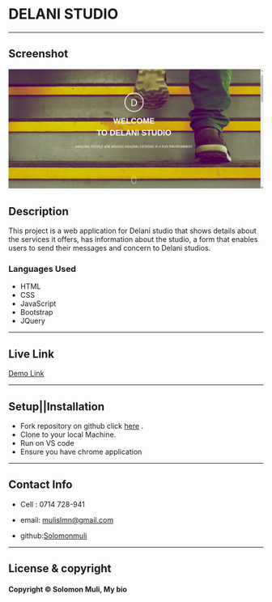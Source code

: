 <!-- Project Name -->
# DELANI STUDIO
---
## Screenshot

![image](/assets/screenshot.png)


<!-- Description  -->
## Description
This project is a web application for Delani studio that shows details about the services it offers, has information about the studio, a form that enables users to send their messages and concern to Delani studios.


### Languages Used

- HTML
- CSS
- JavaScript
- Bootstrap
- JQuery

---

<!-- live link to the application-->
## Live Link

[Demo Link](https://github.com/Solomonmuli/Delani-Studio)


---

## Setup||Installation

- Fork repository on github click [here]() .
- Clone to your local Machine.
- Run on VS code 
- Ensure you have chrome application 


---

## Contact Info

- Cell : 0714 728-941

- email: [mulislmn@gmail.com](mailto:mulislmn@gmail.com)

- github:[Solomonmuli](https://github.com/Solomonmuli)

---
<!-- License info -->

## License & copyright

#### Copyright © Solomon Muli, My bio 